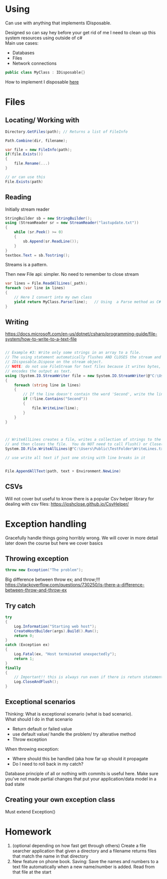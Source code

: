 # Using
Can use with anything that implements IDisposable.  

Designed so can say hey before your get rid of me I need to clean up this system resources using outside of c#  
Main use cases:
- Databases
- Files
- Network connections

```csharp
public class MyClass : IDisposable{}
```

How to implement I disposable [here](http://dotnetmentors.com/c-sharp/implementing-finalize-and-dispose-of-net-framework.aspx)

# Files

## Locating/ Working with

```csharp
Directory.GetFiles(path); // Returns a list of FileInfo

Path.Combine(dir, filename);

var file = new FileInfo(path);
if(file.Exists())
{
	file.Rename(...)
}

// or can use this
File.Exists(path)
```

## Reading
Initially stream reader  
```csharp
StringBuilder sb = new StringBuilder();
using (StreamReader sr = new StreamReader("lastupdate.txt")) 
{
    while (sr.Peek() >= 0) 
    {
        sb.Append(sr.ReadLine());
    }
}
textbox.Text = sb.Tostring();
```

Streams is a pattern. 


Then new File api: simpler. No need to remember to close stream
```csharp
var lines = File.ReadAllLines(_path);
foreach (var line in lines)
{
	// Here I convert into my own class
	yield return MyClass.Parse(line);   // Using  a Parse method as C# way of converting text to object. Could have just done through constructor but constructors throwing exceptions is a bit contraverious. I'm for it (You should not be allowed to create a class in a bad state) but some ppl are against it.
}

```


## Writing
https://docs.microsoft.com/en-us/dotnet/csharp/programming-guide/file-system/how-to-write-to-a-text-file

```csharp

// Example #3: Write only some strings in an array to a file.
// The using statement automatically flushes AND CLOSES the stream and calls
// IDisposable.Dispose on the stream object.
// NOTE: do not use FileStream for text files because it writes bytes, but StreamWriter
// encodes the output as text.
using (System.IO.StreamWriter file = new System.IO.StreamWriter(@"C:\Users\Public\TestFolder\WriteLines2.txt"))
{
	foreach (string line in lines)
	{
		// If the line doesn't contain the word 'Second', write the line to the file.
		if (!line.Contains("Second"))
		{
			file.WriteLine(line);
		}
	}
}



// WriteAllLines creates a file, writes a collection of strings to the file,
// and then closes the file.  You do NOT need to call Flush() or Close().
System.IO.File.WriteAllLines(@"C:\Users\Public\TestFolder\WriteLines.txt", lines);

// use write all text if just one string with line breaks in it


File.AppendAllText(path, text + Environment.NewLine)


```


## CSVs
Will not cover but useful to know there is a popular Csv helper library for dealing with csv files: https://joshclose.github.io/CsvHelper/

# Exception handling

Gracefully handle things going horribly wrong. We will cover in more detail later down the course but here we cover basics

## Throwing exception
```csharp
throw new Exception("The problem");
```

Big difference between throw ex; and throw;!!!  
https://stackoverflow.com/questions/730250/is-there-a-difference-between-throw-and-throw-ex


## Try catch
```csharp
try
{
	Log.Information("Starting web host");
	CreateHostBuilder(args).Build().Run();
	return 0;
}
catch (Exception ex)
{
	Log.Fatal(ex, "Host terminated unexpectedly");
	return 1;
}
finally
{
	// Important!! this is always run even if there is return statement (will get run before return)
	Log.CloseAndFlush();
}
```

## Exceptional scenarios
Thinking: What is exceptional scenario (what is bad scenario).  
What should I do in that scenario
- Return default or failed value
- use default value/ handle the problem/ try alterative method
- Throw exception

When throwing exception:
- Where should this be handled (aka how far up should it propagate
- Do I need to roll back in my catch?

Database principle of all or nothing with commits is useful here. Make sure you've not made partial changes that put your application/data model in a bad state


## Creating your own exception class
Must extend Exception()


# Homework
1. (optional depending on how fast get through others) Create a file searcher application that given a directory and a filename returns files that match the name in that directory
2. New feature on phone book. Saving: Save the names and numbers to a text file automatically when a new name/number is added. Read from that file at the start
